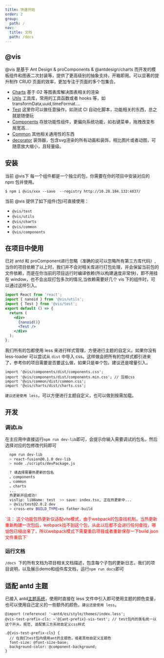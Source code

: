 ```yaml
---
title: 快速开始
order: 2
group:
  path: /
nav:
  title: 文档
  path: /docs
---
```


## @vis

@vis 是基于 Ant Design & proComponents & @antdesign/charts 而开发的模板组件和图表二次封装等，提供了更高级别的抽象支持，开箱即用。可以显著的提升制作 CRUD 页面的效率，更加专注于页面的多个包集合。

- [Charts](/components/charts) 基于 G2 等图表库解决图表相关的渲染
- [Utils](/components/utils) 工具库，常用的工具函数或者 hooks 等，如 transformData,uuid,timeFormat....
- [Test](/components/test) 这里你可以做任意操作，如测试 CI 自动化脚本，功能相关的东西，总之就是随便玩
- [Components](/components/components) 存放功能性组件，更偏向系统功能，如右键菜单，拖拽改变布局宽高...
- [Common](/components/common) 其他相关通用性的东西
- [decorator](/components/common) 装饰器，包含svg渲染的所有动画和装饰，相比图片或者动图，可随意放大缩小，且轻量级。


## 安装

当前 @vis下 每一个组件都是一个独立的包，你需要在你的项目中安装对应的 npm 包并使用。

```shell
$ npm i @vis/xxx --save  --registry http://10.28.184.132:4837/
```

当前 @vis 提供了如下组件(包)可直接使用：

- `@vis/test `
- `@vis/utils `
- `@vis/charts `
- `@vis/common `
- `@vis/components `

## 在项目中使用


已对 antd 和 proComponent进行忽略（准确的说可以忽略所有第三方库代码）, 当你的项目依赖了以上时，我们并不会对相关库进行打包处理，并会保留当前包的文件依赖，而是在你当前的项目运行时编译依赖(所以构建速度非常快)，即不用挂在 window，也不会出现打包多次的情况,当依赖需要好几个 vis 下的组件时，可以通过这样引入。

```jsx
import React from 'react';
import { nanoid } from '@vis/utils';
import { Test } from '@vis/test';
export default () => {
  return (
    <div>
      {nanoid()}
      <Test />
    </div>
  );
};
```

我们所有的包都使用 less 来进行样式管理，方便进行主题的自定义。如果你没有 less-loader 可以尝试从 `dist` 中导入 css。这样做会把所有的包样式都引进来了，参考你的项目需要是否要这么做，如果只是单个包，建议还是增量引入。
```tsx | pure
import '@vis/components/dist/components.css';
import '@vis/components/dist/components.min.css'; // 压缩css
import '@vis/common/dist/common.css';
import '@vis/charts/dist/charts.css';
```
`建议还是使用 less`，可以方便进行主题自定义，也可以做到按需加载。

## 开发
### 调试Lib

在主应用中直接运行`npm run dev-lib`即可，会提示你输入需要调试的包名，然后选择对应的包修改代码即可
```bash
  npm run dev-lib
  > react-fusion@0.1.0 dev-lib
  > node ./scripts/devPackage.js

  ? 请选择需要热更新的包名 
  。components
  。common
  。charts
  ...
  热更新开启成功!
  visTip: libName: test  >> save: index.tsx, 正在热更新中...
  > @vis/test@2.0.2 dev
  > cross-env BUILD_TYPE=es father-build
```
<Alert type="error">
<span style="color: red">
`注： 这个功能包热更新仅适配vite模式，由于webpack的包查找机制，当热更新重新构建一次包后，webpack找不到这个包，从此以后都不会进行任何查找，哪怕包已经出来了，所以webpack模式下需要重启项目或者重新保存一下build.json文件重启下`
</span>
</Alert>

### 运行文档

 `/docs `下的所有文档为项目相关文档描述，包含每个子包的更新日志，我们的项目说明，以及展示demo和组件库文档，运行`npm run docs`即可
## 适配 antd 主题

已接入 antd[主题系统](https://ant.design/docs/react/customize-theme-cn)，使用时直接在 less 文件中引入即可使用主题的颜色变量，也可以使用自己定义的一些额外的颜色，`建议还是使用 less`。

```less | pure
@import (reference) '~antd/es/style/themes/index.less';
@vis-test-prefix-cls: ~'@{ant-prefix}-vis-test'; // test包内的类名统一以这个开头，规范, 适配第三方系统自定义css样式

.@{vis-test-prefix-cls} {
  // 在我们test包内使用ant的主题色，或者其他自定义主题色
  font-size: @font-size-base;
  background-color: @component-background;
}
```


